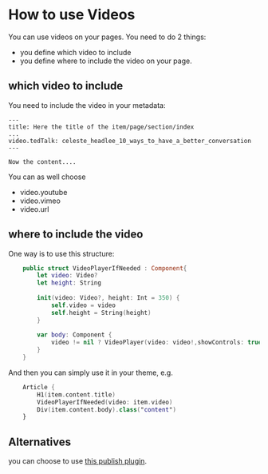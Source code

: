 #  How to use Videos


You can use videos on your pages. 
You need to do 2 things: 
- you define which video to include
- you define where to include the video on your page.

## which video to include

You need to include the video in your metadata:
```
---
title: Here the title of the item/page/section/index
...
video.tedTalk: celeste_headlee_10_ways_to_have_a_better_conversation
---

Now the content....

```

You can as well choose
- video.youtube
- video.vimeo
- video.url

## where to include the video

One way is to use this structure: 

```swift
    public struct VideoPlayerIfNeeded : Component{
        let video: Video?
        let height: String
        
        init(video: Video?, height: Int = 350) {
            self.video = video
            self.height = String(height)
        }
        
        var body: Component {
            video != nil ? VideoPlayer(video: video!,showControls: true).attribute(named:"height",value:self.height) : EmptyComponent() as Component
        }
    }
```

And then you can simply use it in your theme, e.g. 

```swift
    Article {
        H1(item.content.title)
        VideoPlayerIfNeeded(video: item.video)
        Div(item.content.body).class("content")
    }
```


## Alternatives
you can choose to use [this publish plugin](https://github.com/Vithanco/YoutubePublishPlugin).
